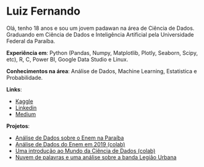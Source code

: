 # Luiz Fernando

Olá, tenho 18 anos e sou um jovem padawan na área de Ciência de Dados. Graduando em Ciência de Dados e Inteligência Artificial pela Universidade Federal da Paraíba.

**Experiência em**: Python (Pandas, Numpy, Matplotlib, Plotly, Seaborn, Scipy, etc), R, C, Power BI, Google Data Studio e Linux.

**Conhecimentos na área**: Análise de Dados, Machine Learning, Estatistica e Probabilidade.

**Links**:

* [Kaggle](https://www.kaggle.com/luizfernando632)
* [Linkedin](https://www.linkedin.com/in/luiz-fernando-3a22b41a6/)
* [Medium](https://luizfernando1012000.medium.com/)

**Projetos**:

* [Análise de Dados sobre o Enem na Paraíba](https://github.com/luiz826/analise_de_dados/blob/main/Analisando_dados_do_Enem_na_Para%C3%ADba.ipynb)
* [Análise de Dados do Enem em 2019 (colab)](https://github.com/luiz826/analise_de_dados/blob/main/Projeto_Introdu%C3%A7%C3%A3o_a_Programa%C3%A7%C3%A3o%20-%20Analise%20dos%20dados%20do%20Enem%202019.ipynb)
* [Uma introdução ao Mundo da Ciência de Dados (colab)](https://www.kaggle.com/caiochacon/an-introduction-to-data-science-world)
* [Nuvem de palavras e uma análise sobre a banda Legião Urbana](https://github.com/luiz826/Nuvens-de-Paravras/blob/main/Nuvem_de_Palabras_Legi%C3%A3o_Urbana.ipynb)
